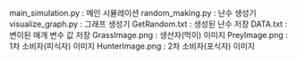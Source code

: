 main_simulation.py : 메인 시뮬레이션
random_making.py : 난수 생성기
visualize_graph.py : 그래프 생성기
GetRandom.txt : 생성된 난수 저장
DATA.txt : 변이된 매개 변수 값 저장
GrassImage.png : 생산자(먹이) 이미지
PreyImage.png : 1차 소비자(피식자) 이미지
HunterImage.png : 2차 소비자(포식자) 이미지
